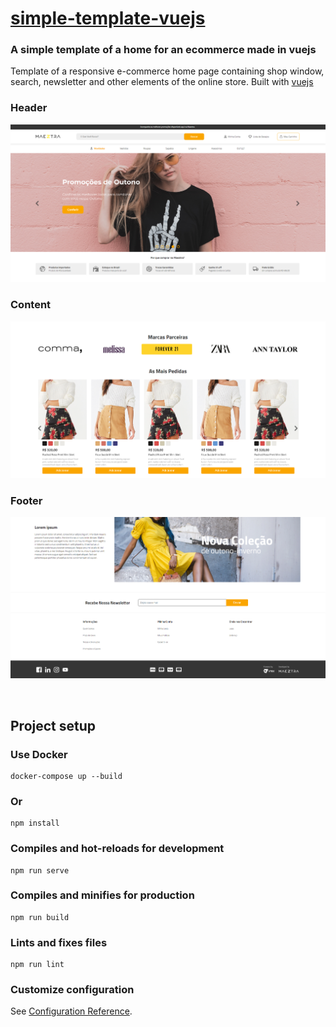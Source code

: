 
# [simple-template-vuejs](https://erickferreir4.github.io/teste-maeztra/)


### A simple template of a home for an ecommerce made in vuejs


Template of a responsive e-commerce home page containing shop window, search, newsletter and other elements of the online store. Built with [vuejs](https://vuejs.org/)

### Header
![header](https://github.com/erickferreir4/simple-template-vuejs/blob/master/src/assets/img1.PNG?raw=true)

### Content
![content](https://github.com/erickferreir4/simple-template-vuejs/blob/master/src/assets/img2.PNG?raw=true)

### Footer
![footer](https://github.com/erickferreir4/simple-template-vuejs/blob/master/src/assets/img3.PNG?raw=true)


<br>

## Project setup

### Use Docker

```
docker-compose up --build
```

### Or

```
npm install
```

### Compiles and hot-reloads for development
```
npm run serve
```

### Compiles and minifies for production
```
npm run build
```

### Lints and fixes files
```
npm run lint
```

### Customize configuration
See [Configuration Reference](https://cli.vuejs.org/config/).
